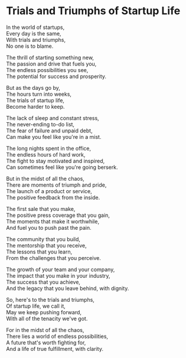 # Trials and Triumphs of Startup Life

In the world of startups,  
Every day is the same,  
With trials and triumphs,  
No one is to blame.

The thrill of starting something new,  
The passion and drive that fuels you,  
The endless possibilities you see,  
The potential for success and prosperity.

But as the days go by,  
The hours turn into weeks,  
The trials of startup life,  
Become harder to keep.

The lack of sleep and constant stress,  
The never-ending to-do list,  
The fear of failure and unpaid debt,  
Can make you feel like you're in a mist.

The long nights spent in the office,  
The endless hours of hard work,  
The fight to stay motivated and inspired,  
Can sometimes feel like you're going berserk.

But in the midst of all the chaos,  
There are moments of triumph and pride,  
The launch of a product or service,  
The positive feedback from the inside.

The first sale that you make,  
The positive press coverage that you gain,  
The moments that make it worthwhile,  
And fuel you to push past the pain.

The community that you build,  
The mentorship that you receive,  
The lessons that you learn,  
From the challenges that you perceive.

The growth of your team and your company,  
The impact that you make in your industry,  
The success that you achieve,  
And the legacy that you leave behind, with dignity.

So, here's to the trials and triumphs,  
Of startup life, we call it,  
May we keep pushing forward,  
With all of the tenacity we've got.

For in the midst of all the chaos,  
There lies a world of endless possibilities,  
A future that's worth fighting for,  
And a life of true fulfillment, with clarity.